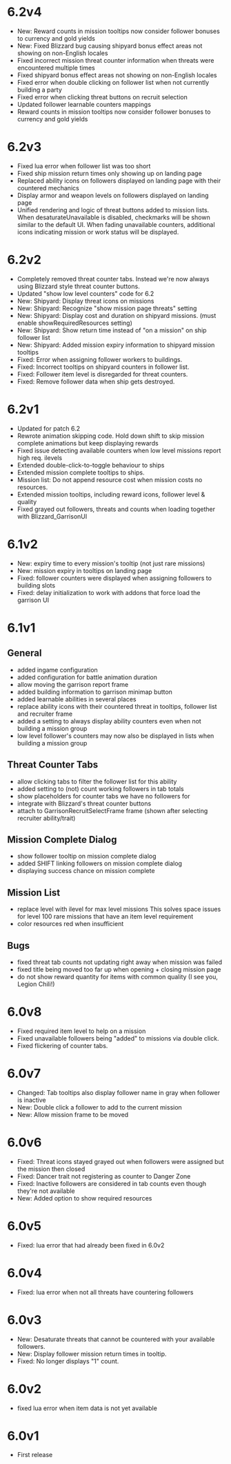 # 6.2v4
- New: Reward counts in mission tooltips now consider follower bonuses to currency and gold yields
- New: Fixed Blizzard bug causing shipyard bonus effect areas not showing on non-English locales
- Fixed incorrect mission threat counter information when threats were encountered multiple times
- Fixed shipyard bonus effect areas not showing on non-English locales
- Fixed error when double clicking on follower list when not currently building a party
- Fixed error when clicking threat buttons on recruit selection
- Updated follower learnable counters mappings
- Reward counts in mission tooltips now consider follower bonuses to currency and gold yields

# 6.2v3
- Fixed lua error when follower list was too short
- Fixed ship mission return times only showing up on landing page
- Replaced ability icons on followers displayed on landing page with their countered mechanics
- Display armor and weapon levels on followers displayed on landing page
- Unified rendering and logic of threat buttons added to mission lists. When desaturateUnavailable is disabled, checkmarks will be shown similar to the default UI. When fading unavailable counters, additional icons indicating mission or work status will be displayed.

# 6.2v2
- Completely removed threat counter tabs. Instead we're now always using Blizzard style threat counter buttons.
- Updated "show low level counters" code for 6.2
- New: Shipyard: Display threat icons on missions
- New: Shipyard: Recognize "show mission page threats" setting
- New: Shipyard: Display cost and duration on shipyard missions. (must enable showRequiredResources setting)
- New: Shipyard: Show return time instead of "on a mission" on ship follower list
- New: Shipyard: Added mission expiry information to shipyard mission tooltips
- Fixed: Error when assigning follower workers to buildings.
- Fixed: Incorrect tooltips on shipyard counters in follower list.
- Fixed: Follower item level is disregarded for threat counters.
- Fixed: Remove follower data when ship gets destroyed.

# 6.2v1
- Updated for patch 6.2
- Rewrote animation skipping code. Hold down shift to skip mission complete animations but keep displaying rewards
- Fixed issue detecting available counters when low level missions report high req. ilevels
- Extended double-click-to-toggle behaviour to ships
- Extended mission complete tooltips to ships.
- Mission list: Do not append resource cost when mission costs no resources.
- Extended mission tooltips, including reward icons, follower level & quality
- Fixed grayed out followers, threats and counts when loading together with Blizzard_GarrisonUI

# 6.1v2
- New: expiry time to every mission's tooltip (not just rare missions)
- New: mission expiry in tooltips on landing page
- Fixed: follower counters were displayed when assigning followers to building slots
- Fixed: delay initialization to work with addons that force load the garrison UI

# 6.1v1
## General
- added ingame configuration
- added configuration for battle animation duration
- allow moving the garrison report frame
- added building information to garrison minimap button
- added learnable abilities in several places
- replace ability icons with their countered threat in tooltips, follower list and recruiter frame
- added a setting to always display ability counters even when not building a mission group
- low level follower's counters may now also be displayed in lists when building a mission group

## Threat Counter Tabs
- allow clicking tabs to filter the follower list for this ability
- added setting to (not) count working followers in tab totals
- show placeholders for counter tabs we have no followers for
- integrate with Blizzard's threat counter buttons
- attach to GarrisonRecruitSelectFrame frame (shown after selecting recruiter ability/trait)

## Mission Complete Dialog
- show follower tooltip on mission complete dialog
- added SHIFT linking followers on mission complete dialog
- displaying success chance on mission complete

## Mission List
- replace level with ilevel for max level missions
  This solves space issues for level 100 rare missions that have an item level requirement
- color resources red when insufficient

## Bugs
- fixed threat tab counts not updating right away when mission was failed
- fixed title being moved too far up when opening + closing mission page
- do not show reward quantity for items with common quality (I see you, Legion Chili!)

# 6.0v8
- Fixed required item level to help on a mission
- Fixed unavailable followers being "added" to missions via double click.
- Fixed flickering of counter tabs.

# 6.0v7
- Changed: Tab tooltips also display follower name in gray when follower is inactive
- New: Double click a follower to add to the current mission
- New: Allow mission frame to be moved

# 6.0v6
- Fixed: Threat icons stayed grayed out when followers were assigned but the mission then closed
- Fixed: Dancer trait not registering as counter to Danger Zone
- Fixed: Inactive followers are considered in tab counts even though they're not available
- New: Added option to show required resources

# 6.0v5
- Fixed: lua error that had already been fixed in 6.0v2

# 6.0v4
- Fixed: lua error when not all threats have countering followers

# 6.0v3
- New: Desaturate threats that cannot be countered with your available followers.
- New: Display follower mission return times in tooltip.
- Fixed: No longer displays "1" count.

# 6.0v2
- fixed lua error when item data is not yet available

# 6.0v1
- First release
